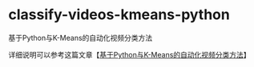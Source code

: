 # classify-videos-kmeans-python

基于Python与K-Means的自动化视频分类方法

详细说明可以参考这篇文章【[基于Python与K-Means的自动化视频分类方法](https://cyrus-studio.github.io/blog/posts/%E5%9F%BA%E4%BA%8Epython%E4%B8%8Ek-means%E7%9A%84%E8%87%AA%E5%8A%A8%E5%8C%96%E8%A7%86%E9%A2%91%E5%88%86%E7%B1%BB%E6%96%B9%E6%B3%95/)】


